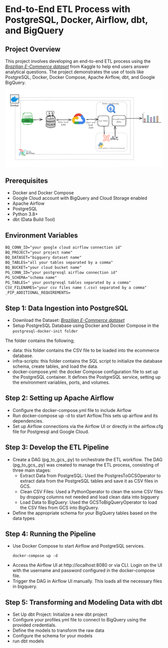 # End-to-End ETL Process with PostgreSQL, Docker, Airflow, dbt, and BigQuery
## Project Overview
This project involves developing an end-to-end ETL process using the *[Brazilian E-Commerce dataset](https://www.kaggle.com/datasets/olistbr/brazilian-ecommerce)* from Kaggle to help end users answer analytical questions. The project demonstrates the use of tools like PostgreSQL, Docker, Docker Compose, Apache Airflow, dbt, and Google BigQuery.

![Getting Started](./assets/ecommerce_etl.png)


## Prerequisites
- Docker and Docker Compose
- Google Cloud account with BigQuery and Cloud Storage enabled
- Apache Airflow
- PostgreSQL
- Python 3.8+
- dbt (Data Build Tool)

## Environment Variables
```
BQ_CONN_ID="your google cloud airflow connection id"
BQ_PROJECT="your project name"
BQ_DATASET="bigquery dataset name"
BQ_TABLES="all your tables separated by a comma"
BQ_BUCKET="your cloud bucket name"
PG_CONN_ID="your postgresql airflow connection id"
PG_SCHEMA="schema name"
PG_TABLES=" your postgresql tables separated by a comma"
CSV_FILENAMES="your csv files name (.csv) separated by a comma"
_PIP_ADDITIONAL_REQUIREMENTS=
```

## Step 1: Data Ingestion into PostgreSQL
- Download the Dataset: *[Brazilian E-Commerce dataset](https://www.kaggle.com/datasets/olistbr/brazilian-ecommerce)*
- Setup PostgreSQL Database using Docker and Docker Compose in the `postgresql-docker-init folder`

The folder contains the following;
 + data: this folder contains the CSV file to be loaded into the ecommerce database.
 + infra-scripts: this folder contains the SQL script to initialize the database schema, create tables, and load the data.
 + docker-compose.yml: the docker Compose configuration file to set up the PostgreSQL container. It defines the PostgreSQL service, setting up the environment variables, ports, and volumes.

## Step 2: Setting up Apache Airflow
- Configure the docker-compose.yml file to include Airflow
- Run docker-compose up -d to start Airflow.This sets up airflow and its dependencies.
- Set up Airflow connections via the Airflow UI or directly in the airflow.cfg file for Postgresql and Google Cloud.

## Step 3: Develop the ETL Pipeline
- Create a DAG (pg_to_gcs_.py) to orchestrate the ETL workflow. The DAG (pg_to_gcs_.py) was created to manage the ETL process, consisting of three main stages:
    + Extract Data from PostgreSQL: Used the PostgresToGCSOperator to extract data from the PostgreSQL tables and save it as CSV files in GCS.
    + Clean CSV Files: Used a PythonOperator to clean the some CSV files by dropping columns not needed and load clean data into bigquery
    + Load Data to BigQuery: Used the GCSToBigQueryOperator to load the CSV files from GCS into BigQuery.
- Define the appropriate schema for your BigQuery tables based on the data types

## Step 4: Running the Pipeline
- Use Docker Compose to start Airflow and PostgreSQL services.
    ```
    docker-compose up -d
    ```
- Access the Airflow UI at http://localhost:8080 or via CLI. Login on the UI with the username and password configured in the docker-compose file.
- Trigger the DAG in Airflow UI manually. This loads all the necessary files in bigquery.
## Step 5: Transforming and Modeling Data with dbt 
- Set Up dbt Project:
Initialize a new dbt project 
- Configure your profiles.yml file to connect to BigQuery using the provided credentials.
- Define the models to transform the raw data
- Configure the schema for your models
- run dbt models



